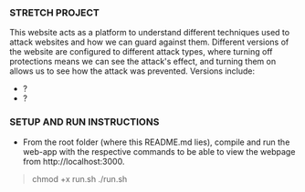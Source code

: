 ### STRETCH PROJECT
This website acts as a platform to understand different techniques used to attack websites and how we can guard against them. Different versions of the website are configured to different attack types, where turning off protections means we can see the attack's effect, and turning them on allows us to see how the attack was prevented. Versions include:
- ?
- ?

### SETUP AND RUN INSTRUCTIONS
- From the root folder (where this README.md lies), compile and run the web-app with the respective commands to be able to view the webpage from http://localhost:3000.
> chmod +x run.sh
> ./run.sh